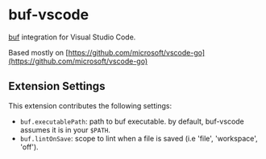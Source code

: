 # buf-vscode

[buf](https://github.com/bufbuild/buf) integration for Visual Studio Code.

Based mostly on [https://github.com/microsoft/vscode-go](https://github.com/microsoft/vscode-go)

## Extension Settings

This extension contributes the following settings:

* `buf.executablePath`: path to buf executable. by default, buf-vscode assumes it is in your `$PATH`.
* `buf.lintOnSave`: scope to lint when a file is saved (i.e 'file', 'workspace', 'off').